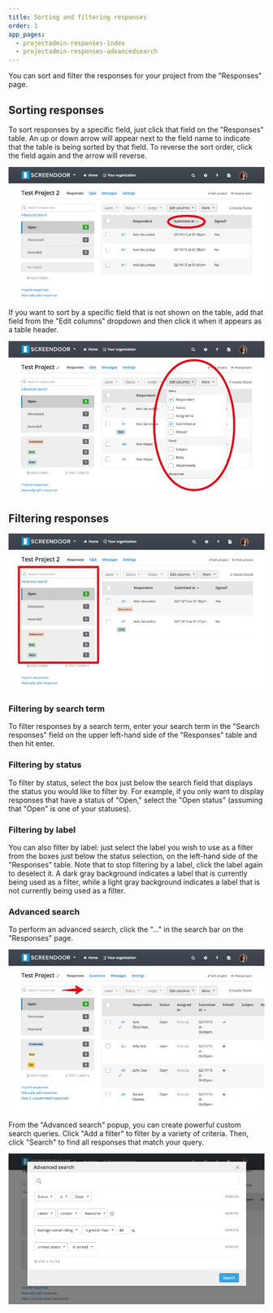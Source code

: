 ```yaml
---
title: Sorting and filtering responses
order: 1
app_pages:
  - projectadmin-responses-index
  - projectadmin-responses-advancedsearch
---
```


You can sort and filter the responses for your project from the "Responses" page.

## Sorting responses

To sort responses by a specific field, just click that field on the "Responses" table. An up or down arrow will appear next to the field name to indicate that the table is being sorted by that field. To reverse the sort order, click the field again and the arrow will reverse.

![sort responses](../images/sort_responses.png)

If you want to sort by a specific field that is not shown on the table, add that field from the "Edit columns" dropdown and then click it when it appears as a table header.

![edit columns](../images/edit_columns.png)

## Filtering responses

![filter responses](../images/filter_responses.png)

### Filtering by search term

To filter responses by a search term, enter your search term in the "Search responses" field on the upper left-hand side of the "Responses" table and then hit enter.

### Filtering by status

To filter by status, select the box just below the search field that displays the status you would like to filter by. For example, if you only want to display responses that have a status of "Open," select the "Open status" (assuming that "Open" is one of your statuses).

### Filtering by label

You can also filter by label: just select the label you wish to use as a filter from the boxes just below the status selection, on the left-hand side of the "Responses" table. Note that to stop filtering by a label, click the label again to deselect it. A dark gray background indicates a label that is currently being used as a filter, while a light gray background indicates a label that is not currently being used as a filter.

### Advanced search

To perform an advanced search, click the "..." in the search bar on the "Responses" page.

![advanced search button](../images/advanced_search_button.png)

From the "Advanced search" popup, you can create powerful custom search queries. Click "Add a filter" to filter by a variety of criteria. Then, click "Search" to find all responses that match your query.

![advanced search filters](../images/advanced_search.png)
